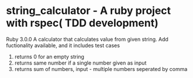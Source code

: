 # string_calculator - A ruby project with rspec( TDD development)
Ruby 3.0.0
A calculator that calculates value from given string.
Add fuctionality available, and it includes test cases
 1. returns 0 for an empty string
 2. returns same number if a single number given as input
 3. returns sum of numbers, input - multiple numbers seperated by comma
